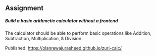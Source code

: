 ## Assignment

##### Build a basic arithmetic calculator without a frontend

The calculator should be able to perform basic operations like Addition, Subtraction, Multiplication, & Division

Published: https://olanrewajurasheed.github.io/zuri-calc/
